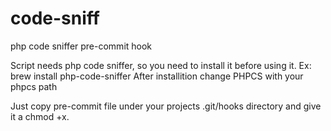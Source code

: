 # code-sniff
php code sniffer pre-commit hook

Script needs php code sniffer, so you need to install it before using it.
Ex: brew install php-code-sniffer
After installition change PHPCS with your phpcs path

Just copy pre-commit file under your projects .git/hooks directory and give it a chmod +x.